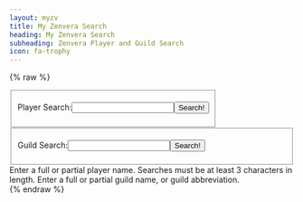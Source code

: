 ```yaml
---
layout: myzv
title: My Zenvera Search
heading: My Zenvera Search
subheading: Zenvera Player and Guild Search
icon: fa-trophy
---
```

{% raw %}
<fieldset style="float: left;">
<form action="#" onsubmit="return PlayerSearch();">
<p><label for="playerQ">Player Search:</label><input id="playerQ" type="text" name="playerQuery" size="20" style="width: auto; padding: 0;"/><input type="submit" onclick='PlayerSearch();' value="Search!"/></p>
</form>
</fieldset>
<fieldset>
<form action="#" onsubmit="return GuildSearch();">
<p><label for="guildQ">Guild Search:</label><input id="guildQ" type="text" name="guildQuery" size="20" style="width: auto; padding: 0;"/><input type="submit" onclick='GuildSearch();' value="Search!"/></p>
</form>
</fieldset>
<div id="results">Enter a full or partial player name. Searches must be at least 3 characters in length. Enter a full or partial guild name, or guild abbreviation.</div>
<script>
    function PlayerSearch() { 
        $.get('https://myzv.herokuapp.com/player-search.php?term=' + $("#playerQ").val(), function( data ) { $( '#results' ).html( data ); }); return false;
    }
    function GuildSearch() { 
        $.get('https://myzv.herokuapp.com/guild-search.php?term=' + $("#guildQ").val(), function( data ) { $( '#results' ).html( data ); }); return false;
    }
</script>
{% endraw %}